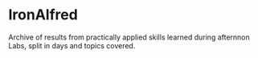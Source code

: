 # IronAlfred

Archive of results from practically applied skills learned during afternnon Labs, split in days and topics covered.

